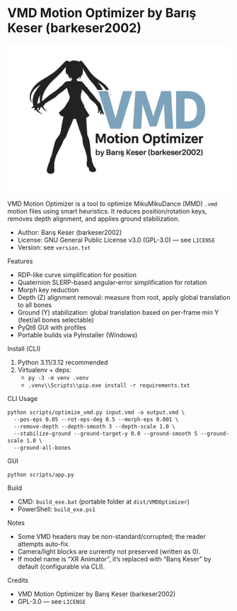 # VMD Motion Optimizer by Barış Keser (barkeser2002)

![Logo](logo.png)

VMD Motion Optimizer is a tool to optimize MikuMikuDance (MMD) `.vmd` motion files using smart heuristics.
It reduces position/rotation keys, removes depth alignment, and applies ground stabilization.

- Author: Barış Keser (barkeser2002)
- License: GNU General Public License v3.0 (GPL-3.0) — see `LICENSE`
- Version: see `version.txt`

Features
- RDP-like curve simplification for position
- Quaternion SLERP-based angular-error simplification for rotation
- Morph key reduction
- Depth (Z) alignment removal: measure from root, apply global translation to all bones
- Ground (Y) stabilization: global translation based on per-frame min Y (feet/all bones selectable)
- PyQt6 GUI with profiles
- Portable builds via PyInstaller (Windows)

Install (CLI)
1) Python 3.11/3.12 recommended
2) Virtualenv + deps:
   - `py -3 -m venv .venv`
   - `.venv\\Scripts\\pip.exe install -r requirements.txt`

CLI Usage
```
python scripts/optimize_vmd.py input.vmd -o output.vmd \
  --pos-eps 0.05 --rot-eps-deg 0.5 --morph-eps 0.001 \
  --remove-depth --depth-smooth 3 --depth-scale 1.0 \
  --stabilize-ground --ground-target-y 0.0 --ground-smooth 5 --ground-scale 1.0 \
  --ground-all-bones
```

GUI
```
python scripts/app.py
```

Build
- CMD: `build_exe.bat` (portable folder at `dist/VMDOptimizer`)
- PowerShell: `build_exe.ps1`

Notes
- Some VMD headers may be non-standard/corrupted; the reader attempts auto-fix.
- Camera/light blocks are currently not preserved (written as 0).
- If model name is “XR Animator”, it’s replaced with “Barış Keser” by default (configurable via CLI).

Credits
- VMD Motion Optimizer by Barış Keser (barkeser2002)
- GPL-3.0 — see `LICENSE`
